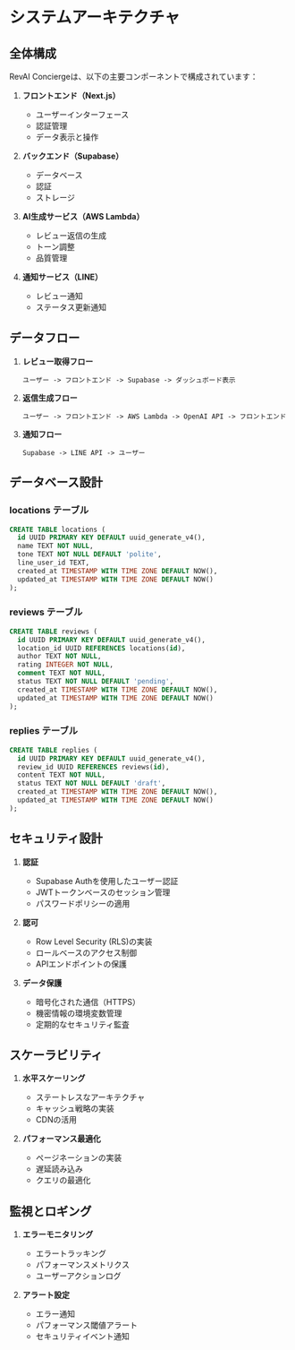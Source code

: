 # システムアーキテクチャ

## 全体構成

RevAI Conciergeは、以下の主要コンポーネントで構成されています：

1. **フロントエンド（Next.js）**
   - ユーザーインターフェース
   - 認証管理
   - データ表示と操作

2. **バックエンド（Supabase）**
   - データベース
   - 認証
   - ストレージ

3. **AI生成サービス（AWS Lambda）**
   - レビュー返信の生成
   - トーン調整
   - 品質管理

4. **通知サービス（LINE）**
   - レビュー通知
   - ステータス更新通知

## データフロー

1. **レビュー取得フロー**
   ```
   ユーザー -> フロントエンド -> Supabase -> ダッシュボード表示
   ```

2. **返信生成フロー**
   ```
   ユーザー -> フロントエンド -> AWS Lambda -> OpenAI API -> フロントエンド
   ```

3. **通知フロー**
   ```
   Supabase -> LINE API -> ユーザー
   ```

## データベース設計

### locations テーブル
```sql
CREATE TABLE locations (
  id UUID PRIMARY KEY DEFAULT uuid_generate_v4(),
  name TEXT NOT NULL,
  tone TEXT NOT NULL DEFAULT 'polite',
  line_user_id TEXT,
  created_at TIMESTAMP WITH TIME ZONE DEFAULT NOW(),
  updated_at TIMESTAMP WITH TIME ZONE DEFAULT NOW()
);
```

### reviews テーブル
```sql
CREATE TABLE reviews (
  id UUID PRIMARY KEY DEFAULT uuid_generate_v4(),
  location_id UUID REFERENCES locations(id),
  author TEXT NOT NULL,
  rating INTEGER NOT NULL,
  comment TEXT NOT NULL,
  status TEXT NOT NULL DEFAULT 'pending',
  created_at TIMESTAMP WITH TIME ZONE DEFAULT NOW(),
  updated_at TIMESTAMP WITH TIME ZONE DEFAULT NOW()
);
```

### replies テーブル
```sql
CREATE TABLE replies (
  id UUID PRIMARY KEY DEFAULT uuid_generate_v4(),
  review_id UUID REFERENCES reviews(id),
  content TEXT NOT NULL,
  status TEXT NOT NULL DEFAULT 'draft',
  created_at TIMESTAMP WITH TIME ZONE DEFAULT NOW(),
  updated_at TIMESTAMP WITH TIME ZONE DEFAULT NOW()
);
```

## セキュリティ設計

1. **認証**
   - Supabase Authを使用したユーザー認証
   - JWTトークンベースのセッション管理
   - パスワードポリシーの適用

2. **認可**
   - Row Level Security (RLS)の実装
   - ロールベースのアクセス制御
   - APIエンドポイントの保護

3. **データ保護**
   - 暗号化された通信（HTTPS）
   - 機密情報の環境変数管理
   - 定期的なセキュリティ監査

## スケーラビリティ

1. **水平スケーリング**
   - ステートレスなアーキテクチャ
   - キャッシュ戦略の実装
   - CDNの活用

2. **パフォーマンス最適化**
   - ページネーションの実装
   - 遅延読み込み
   - クエリの最適化

## 監視とロギング

1. **エラーモニタリング**
   - エラートラッキング
   - パフォーマンスメトリクス
   - ユーザーアクションログ

2. **アラート設定**
   - エラー通知
   - パフォーマンス閾値アラート
   - セキュリティイベント通知 